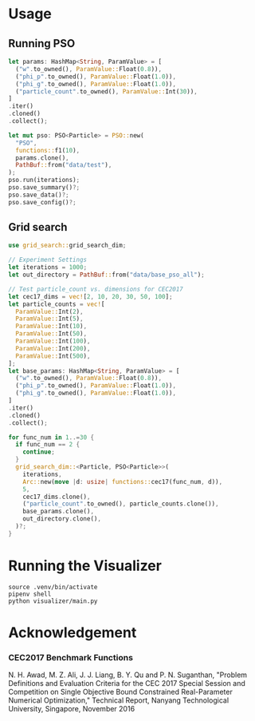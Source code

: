 # Usage
## Running PSO

```rust
let params: HashMap<String, ParamValue> = [
  ("w".to_owned(), ParamValue::Float(0.8)),
  ("phi_p".to_owned(), ParamValue::Float(1.0)),
  ("phi_g".to_owned(), ParamValue::Float(1.0)),
  ("particle_count".to_owned(), ParamValue::Int(30)),
]
.iter()
.cloned()
.collect();

let mut pso: PSO<Particle> = PSO::new(
  "PSO",
  functions::f1(10),
  params.clone(),
  PathBuf::from("data/test"),
);
pso.run(iterations);
pso.save_summary()?;
pso.save_data()?;
pso.save_config()?;
```

## Grid search
```rust
use grid_search::grid_search_dim;

// Experiment Settings
let iterations = 1000;
let out_directory = PathBuf::from("data/base_pso_all");

// Test particle_count vs. dimensions for CEC2017
let cec17_dims = vec![2, 10, 20, 30, 50, 100];
let particle_counts = vec![
  ParamValue::Int(2),
  ParamValue::Int(5),
  ParamValue::Int(10),
  ParamValue::Int(50),
  ParamValue::Int(100),
  ParamValue::Int(200),
  ParamValue::Int(500),
];
let base_params: HashMap<String, ParamValue> = [
  ("w".to_owned(), ParamValue::Float(0.8)),
  ("phi_p".to_owned(), ParamValue::Float(1.0)),
  ("phi_g".to_owned(), ParamValue::Float(1.0)),
]
.iter()
.cloned()
.collect();

for func_num in 1..=30 {
  if func_num == 2 {
    continue;
  }
  grid_search_dim::<Particle, PSO<Particle>>(
    iterations,
    Arc::new(move |d: usize| functions::cec17(func_num, d)),
    5,
    cec17_dims.clone(),
    ("particle_count".to_owned(), particle_counts.clone()),
    base_params.clone(),
    out_directory.clone(),
  )?;
}
```

# Running the Visualizer
```
source .venv/bin/activate
pipenv shell
python visualizer/main.py
```

# Acknowledgement
### CEC2017 Benchmark Functions
N. H. Awad, M. Z. Ali, J. J. Liang, B. Y. Qu and P. N. Suganthan, "Problem Definitions and Evaluation Criteria for the CEC 2017 Special Session and Competition on Single Objective Bound Constrained Real-Parameter Numerical Optimization," Technical Report, Nanyang Technological University, Singapore, November 2016